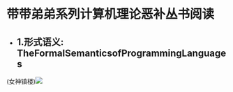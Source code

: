 # 带带弟弟系列计算机理论恶补丛书阅读

- ## 1.形式语义: TheFormalSemanticsofProgrammingLanguages

(女神镇楼)![](https://penlab-1252869057.cos.ap-beijing.myqcloud.com/2021-09-11-EjlLtmPUYAEurhl%20copy.jpeg)

